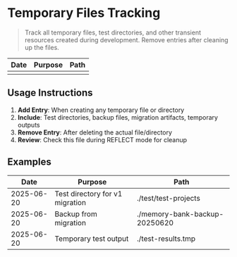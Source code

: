 # Temporary Files Tracking

> Track all temporary files, test directories, and other transient resources created during development.
> Remove entries after cleaning up the files.

| Date | Purpose | Path |
|------|---------|------|
| | | |

## Usage Instructions

1. **Add Entry**: When creating any temporary file or directory
2. **Include**: Test directories, backup files, migration artifacts, temporary outputs
3. **Remove Entry**: After deleting the actual file/directory
4. **Review**: Check this file during REFLECT mode for cleanup

## Examples

| Date | Purpose | Path |
|------|---------|------|
| 2025-06-20 | Test directory for v1 migration | ./test/test-projects |
| 2025-06-20 | Backup from migration | ./memory-bank-backup-20250620 |
| 2025-06-20 | Temporary test output | ./test-results.tmp |